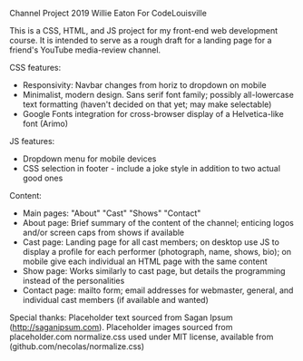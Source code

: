 Channel Project
2019
Willie Eaton
For CodeLouisville

This is a CSS, HTML, and JS project for my front-end web development course.
It is intended to serve as a rough draft for a landing page for a friend's
YouTube media-review channel.

CSS features: 
* Responsivity: Navbar changes from horiz to dropdown on mobile
* Minimalist, modern design.  Sans serif font family; possibly all-lowercase
text formatting (haven't decided on that yet; may make selectable)
* Google Fonts integration for cross-browser display of a Helvetica-like font
(Arimo) 

JS features:
* Dropdown menu for mobile devices
* CSS selection in footer - include a joke style in addition to two actual
good ones

Content:
* Main pages: "About" "Cast" "Shows" "Contact"
* About page: Brief summary of the content of the channel; enticing logos
and/or screen caps from shows if available
* Cast page: Landing page for all cast members; on desktop use JS to display
a profile for each performer (photograph, name, shows, bio); on mobile give
each individual an HTML page with the same content
* Show page: Works similarly to cast page, but details the programming instead
of the personalities
* Contact page: mailto form; email addresses for webmaster, general, and
individual cast members (if available and wanted)

Special thanks:
Placeholder text sourced from Sagan Ipsum (http://saganipsum.com).
Placeholder images sourced from placeholder.com
normalize.css used under MIT license, available from (github.com/necolas/normalize.css)
